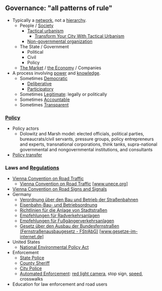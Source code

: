 ## Governance: "all patterns of rule"

* Typically a [network](https://en.wikipedia.org/wiki/Network_theory), not a [hierarchy](https://en.wikipedia.org/wiki/Hierarchy).
  * People / [Society](https://en.wikipedia.org/wiki/Society)
    * [Tactical urbanism](https://en.wikipedia.org/wiki/Tactical_urbanism)
      * [Transform Your City With Tactical Urbanism](https://vimeo.com/220812813)
    * [Non-governmental organization](https://en.wikipedia.org/wiki/Non-governmental_organization)
  * The State / Government
    * Political
    * Civil
    * Policy
  * [The Market](https://en.wikipedia.org/wiki/Market_(economics)) / [the Economy](https://en.wikipedia.org/wiki/Economy) / Companies
* A process involving [power](https://en.wikipedia.org/wiki/Power_(social_and_political)) and [knowledge](https://en.wikipedia.org/wiki/Knowledge).
  * Sometimes [Democratic](https://en.wikipedia.org/wiki/Democracy)
    * [Deliberative](https://en.wikipedia.org/wiki/Deliberative_democracy)
    * [Participatory](https://en.wikipedia.org/wiki/Participatory_democracy)
  * Sometimes [Legitimate](https://en.wikipedia.org/wiki/Legitimacy_(political)): legally or politically
  * Sometimes [Accountable](https://en.wikipedia.org/wiki/Accountability)
  * Sometimes [Transparent](https://en.wikipedia.org/wiki/Transparency_(behavior))

### [Policy](https://en.wikipedia.org/wiki/Policy)
* Policy actors
  * Dolowitz and Marsh model: elected officials, political parties, bureaucrats/civil servants, pressure groups, policy entrepreneurs and experts, transnational corporations, think tanks, supra-national governmental and nongovernmental institutions, and consultants
* [Policy transfer](https://en.wikipedia.org/wiki/Policy_transfer)

### Laws and [Regulations](https://en.wikipedia.org/wiki/Regulation)

* [Vienna Convention on Road Traffic](https://en.wikipedia.org/wiki/Vienna_Convention_on_Road_Traffic)
  * [Vienna Convention on Road Traffic](http://www.unece.org/fileadmin/DAM/trans/conventn/crt1968e.pdf) [www.unece.org]
* [Vienna Convention on Road Signs and Signals](https://en.wikipedia.org/wiki/Vienna_Convention_on_Road_Signs_and_Signals)
* Germany
  * [Verordnung über den Bau und Betrieb der Straßenbahnen](https://en.wikipedia.org/wiki/Verordnung_über_den_Bau_und_Betrieb_der_Straßenbahnen)
  * [Eisenbahn-Bau- und Betriebsordnung](https://en.wikipedia.org/wiki/Eisenbahn-Bau-_und_Betriebsordnung)
  * [Richtlinien für die Anlage von Stadtstraßen](https://de.wikipedia.org/wiki/Richtlinien_für_die_Anlage_von_Stadtstraßen)
  * [Empfehlungen für Radverkehrsanlagen](https://de.wikipedia.org/wiki/Empfehlungen_für_Radverkehrsanlagen)
  * [Empfehlungen für Fußgängerverkehrsanlagen](https://de.wikipedia.org/wiki/Empfehlungen_für_Fußgängerverkehrsanlagen)
  * [Gesetz über den Ausbau der Bundesfernstraßen (Fernstraßenausbaugesetz - FStrAbG)](https://www.gesetze-im-internet.de/fstrausbaug/BJNR008730971.html) [www.gesetze-im-internet.de]
* United States
  * [National Environmental Policy Act](https://en.wikipedia.org/wiki/National_Environmental_Policy_Act)
* Enforcement
  * [State Police](https://en.wikipedia.org/wiki/State_police_(United_States))
  * [County Sheriff](https://en.wikipedia.org/wiki/Sheriffs_in_the_United_States)
  * [City Police](https://en.wikipedia.org/wiki/Municipal_police)
  * [Automated Enforcement](https://en.wikipedia.org/wiki/Traffic_enforcement_camera): [red light camera](https://en.wikipedia.org/wiki/Red_light_camera), stop sign, [speed](https://en.wikipedia.org/wiki/Speed_limit_enforcement), crosswalks
* Education for law enforcement and road users

